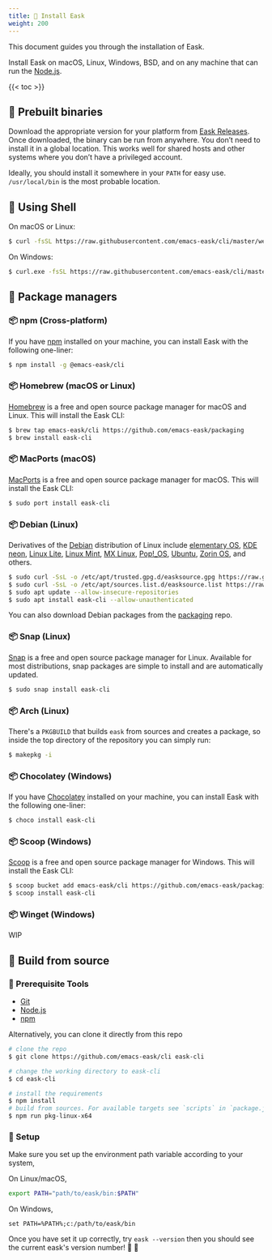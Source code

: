 ```yaml
---
title: 💾 Install Eask
weight: 200
---
```


This document guides you through the installation of Eask.

Install Eask on macOS, Linux, Windows, BSD, and on any machine that can run the [Node.js][].

{{< toc >}}

## 💾 Prebuilt binaries

Download the appropriate version for your platform from [Eask Releases](https://github.com/emacs-eask/cli/releases).
Once downloaded, the binary can be run from anywhere. You don’t need to install
it in a global location. This works well for shared hosts and other systems
where you don’t have a privileged account.

Ideally, you should install it somewhere in your `PATH` for easy use. `/usr/local/bin`
is the most probable location.

## 💾 Using Shell

On macOS or Linux:

```sh
$ curl -fsSL https://raw.githubusercontent.com/emacs-eask/cli/master/webinstall/install.sh | sh
```

On Windows:

```sh
$ curl.exe -fsSL https://raw.githubusercontent.com/emacs-eask/cli/master/webinstall/install.bat | cmd /Q
```

## 💾 Package managers

### 📦 npm (Cross-platform)

If you have [npm](https://www.npmjs.com/) installed on your machine, you can
install Eask with the following one-liner:

```sh
$ npm install -g @emacs-eask/cli
```

### 📦 Homebrew (macOS or Linux)

[Homebrew](https://brew.sh/) is a free and open source package manager for
macOS and Linux. This will install the Eask CLI:

```sh
$ brew tap emacs-eask/cli https://github.com/emacs-eask/packaging
$ brew install eask-cli
```

### 📦 MacPorts (macOS)

[MacPorts](https://www.macports.org/) is a free and open source package manager for macOS.
This will install the Eask CLI:

```sh
$ sudo port install eask-cli
```

### 📦 Debian (Linux)

Derivatives of the [Debian][] distribution of Linux include [elementary OS][],
[KDE neon][], [Linux Lite][], [Linux Mint][], [MX Linux][], [Pop!_OS][],
[Ubuntu][], [Zorin OS][], and others.

```sh
$ sudo curl -SsL -o /etc/apt/trusted.gpg.d/easksource.gpg https://raw.githubusercontent.com/emacs-eask/packaging/master/debian/KEY.gpg
$ sudo curl -SsL -o /etc/apt/sources.list.d/easksource.list https://raw.githubusercontent.com/emacs-eask/packaging/master/debian/easksource.list
$ sudo apt update --allow-insecure-repositories
$ sudo apt install eask-cli --allow-unauthenticated
```

You can also download Debian packages from the
[packaging](https://github.com/emacs-eask/packaging/tree/master/debian)
repo.

### 📦 Snap (Linux)

[Snap](https://snapcraft.io/) is a free and open source package manager for Linux.
Available for most distributions, snap packages are simple to install and are
automatically updated.

```sh
$ sudo snap install eask-cli
```

### 📦 Arch (Linux)

There's a `PKGBUILD` that builds `eask` from sources and creates a package, so
inside the top directory of the repository you can simply run:

```sh
$ makepkg -i
```

### 📦 Chocolatey (Windows)

If you have [Chocolatey](https://chocolatey.org/) installed on your machine, you can
install Eask with the following one-liner:

```sh
$ choco install eask-cli
```

### 📦 Scoop (Windows)

[Scoop](https://scoop.sh/) is a free and open source package manager for Windows.
This will install the Eask CLI:

```sh
$ scoop bucket add emacs-eask/cli https://github.com/emacs-eask/packaging
$ scoop install eask-cli
```

### 📦 Winget (Windows)

WIP

## 💾 Build from source

### 🚩 Prerequisite Tools

* [Git][]
* [Node.js][]
* [npm][]

Alternatively, you can clone it directly from this repo

```sh
# clone the repo
$ git clone https://github.com/emacs-eask/cli eask-cli

# change the working directory to eask-cli
$ cd eask-cli

# install the requirements
$ npm install
# build from sources. For available targets see `scripts` in `package.json`
$ npm run pkg-linux-x64
```

### 🏡 Setup

Make sure you set up the environment path variable according to your system,

On Linux/macOS,

```sh
export PATH="path/to/eask/bin:$PATH"
```

On Windows,

```batch
set PATH=%PATH%;c:/path/to/eask/bin
```

Once you have set it up correctly, try `eask --version` then you should see
the current eask's version number! 🎉 🎊


<!-- Links -->

[Git]: https://git-scm.com/
[Node.js]: https://nodejs.org/en/
[npm]: https://www.npmjs.com/

[Debian]: https://www.debian.org/
[elementary OS]: https://elementary.io/
[KDE neon]: https://neon.kde.org/
[Linux Lite]: https://www.linuxliteos.com/
[Linux Mint]: https://linuxmint.com/
[MX Linux]: https://mxlinux.org/
[Pop!_OS]: https://pop.system76.com/
[Ubuntu]: https://ubuntu.com/
[Zorin OS]: https://zorin.com/os/
